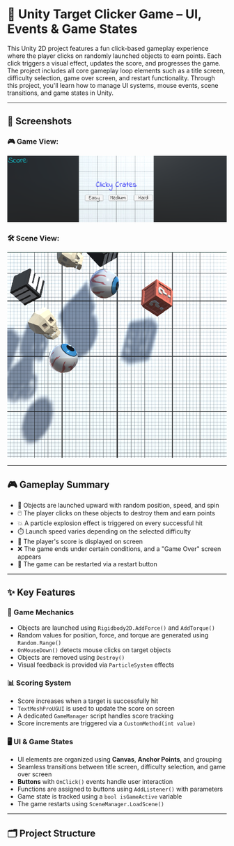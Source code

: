 # 🎯 Unity Target Clicker Game – UI, Events & Game States

This Unity 2D project features a fun click-based gameplay experience where the player clicks on randomly launched objects to earn points. Each click triggers a visual effect, updates the score, and progresses the game. The project includes all core gameplay loop elements such as a title screen, difficulty selection, game over screen, and restart functionality. Through this project, you'll learn how to manage UI systems, mouse events, scene transitions, and game states in Unity.

---

## 📸 Screenshots

### 🎮 Game View:
<img src="1.png" alt="Game View" width="700"/>

### 🛠️ Scene View:
<img src="2.png" alt="Scene View" width="700"/>

---

## 🎮 Gameplay Summary

- 🎲 Objects are launched upward with random position, speed, and spin
- 🖱️ The player clicks on these objects to destroy them and earn points
- 💥 A particle explosion effect is triggered on every successful hit
- ⏱️ Launch speed varies depending on the selected difficulty
- 🎯 The player's score is displayed on screen
- ❌ The game ends under certain conditions, and a "Game Over" screen appears
- 🔁 The game can be restarted via a restart button

---

## ✨ Key Features

### 🧠 Game Mechanics
- Objects are launched using `Rigidbody2D.AddForce()` and `AddTorque()`
- Random values for position, force, and torque are generated using `Random.Range()`
- `OnMouseDown()` detects mouse clicks on target objects
- Objects are removed using `Destroy()`
- Visual feedback is provided via `ParticleSystem` effects

### 📊 Scoring System
- Score increases when a target is successfully hit
- `TextMeshProUGUI` is used to update the score on screen
- A dedicated `GameManager` script handles score tracking
- Score increments are triggered via a `CustomMethod(int value)`

### 🖥️ UI & Game States
- UI elements are organized using **Canvas**, **Anchor Points**, and grouping
- Seamless transitions between title screen, difficulty selection, and game over screen
- **Buttons** with `OnClick()` events handle user interaction
- Functions are assigned to buttons using `AddListener()` with parameters
- Game state is tracked using a `bool isGameActive` variable
- The game restarts using `SceneManager.LoadScene()`

---

## 🗂️ Project Structure
